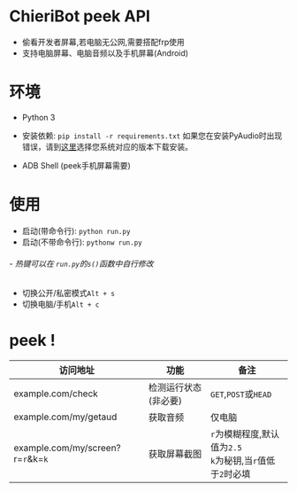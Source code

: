 # ChieriBot peek API

- 偷看开发者屏幕,若电脑无公网,需要搭配frp使用
- 支持电脑屏幕、电脑音频以及手机屏幕(Android)

 # 环境

- Python 3
- 安装依赖: `pip install -r requirements.txt`
  如果您在安装PyAudio时出现错误，请到[这里](https://www.lfd.uci.edu/~gohlke/pythonlibs/#pyaudio)选择您系统对应的版本下载安装。  

- ADB Shell (peek手机屏幕需要)

# 使用

- 启动(带命令行): `python run.py`
- 启动(不带命令行): `pythonw run.py`

######  - 热键可以在 `run.py`的`s()`函数中自行修改

- 切换公开/私密模式`Alt + s`
- 切换电脑/手机`Alt + c`

# peek !

| 访问地址                          | 功能                 | 备注                                                         |
| --------------------------------- | -------------------- | ------------------------------------------------------------ |
| example.com/check                 | 检测运行状态(非必要) | `GET`,`POST`或`HEAD`                                         |
| example.com/my/getaud             | 获取音频             | 仅电脑                                                       |
| example.com/my/screen?r=`r`&k=`k` | 获取屏幕截图         | `r`为模糊程度,默认值为`2.5`<br>`k`为秘钥,当`r`值低于`2`时必填 |


